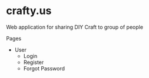 # crafty.us
Web application for sharing DIY Craft to group of people

Pages
- User
    - Login
    - Register
    - Forgot Password

